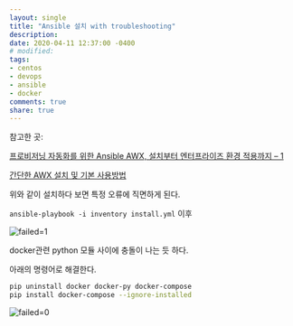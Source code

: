 ```yaml
---
layout: single
title: "Ansible 설치 with troubleshooting"
description:
date: 2020-04-11 12:37:00 -0400
# modified: 
tags: 
- centos
- devops
- ansible
- docker
comments: true
share: true
---
```


참고한 곳:

[프로비저닝 자동화를 위한 Ansible AWX, 설치부터 엔터프라이즈 환경 적용까지 – 1](https://engineering.linecorp.com/ko/blog/ansible-awx-for-provisioning-1/)

[간단한 AWX 설치 및 기본 사용방법](https://tech.osci.kr/2019/05/24/77138487/)


위와 같이 설치하다 보면 특정 오류에 직면하게 된다.

`ansible-playbook -i inventory install.yml` 이후

![failed=1](https://s01va.github.io/assets/images/2020-04-11-Install-Ansible-with-troubleshooting/0.PNG)

docker관련 python 모듈 사이에 충돌이 나는 듯 하다.

아래의 명령어로 해결한다.

```sh
pip uninstall docker docker-py docker-compose
pip install docker-compose --ignore-installed
```

![failed=0](https://s01va.github.io/assets/images/2020-04-11-Install-Ansible-with-troubleshooting/1.PNG)


